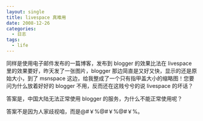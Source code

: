 ```yaml
---
layout: single
title: livespace 真难用
date: 2008-12-26
categories:
  - 日志
tags:
  - life
---
```


同样是使用电子邮件发布的一篇博客，发布到 blogger 的效果比法在 livespace 里的效果要好，昨天发了一张图片，blogger 那边简直是又好又快，显示的还是原始大小，到了 msnspace 这边，给我整成了一个只有指甲盖大小的缩略图！您要问为什么放着好好的 blogger 不用，反而还在这贱兮兮的说 livespace 的坏话？

答案是，中国大陆无法正常使用 blogger 的服务，为什么不能正常使用呢？

答案不是因为人家歧视咱，而是@#&#65509;%@#&#65509;%@#&#65509;%。
